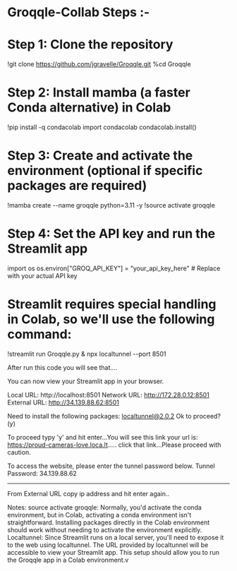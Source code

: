 # Groqqle-Collab Steps :-

# Step 1: Clone the repository
!git clone https://github.com/jgravelle/Groqqle.git
%cd Groqqle

# Step 2: Install mamba (a faster Conda alternative) in Colab
!pip install -q condacolab
import condacolab
condacolab.install()

# Step 3: Create and activate the environment (optional if specific packages are required)
!mamba create --name groqqle python=3.11 -y
!source activate groqqle

# Step 4: Set the API key and run the Streamlit app
import os
os.environ["GROQ_API_KEY"] = "your_api_key_here"  # Replace with your actual API key

# Streamlit requires special handling in Colab, so we'll use the following command:
!streamlit run Groqqle.py & npx localtunnel --port 8501


After run this code you will see that....

 You can now view your Streamlit app in your browser.

  Local URL: http://localhost:8501
  Network URL: http://172.28.0.12:8501
  External URL: http://34.139.88.62:8501

Need to install the following packages:
  localtunnel@2.0.2
Ok to proceed? (y)

To proceed typy 'y' and hit enter...You will see this link 
 your url is: https://proud-cameras-love.loca.lt.....
 click that link...Please proceed with caution.

To access the website, please enter the tunnel password below.
Tunnel Password: 34.139.88.62 
*******
From  External URL copy ip address and hit enter again..


Notes:
source activate groqqle: Normally, you'd activate the conda environment, but in Colab, activating a conda environment isn't straightforward. Installing packages directly in the Colab environment should work without needing to activate the environment explicitly.
Localtunnel: Since Streamlit runs on a local server, you'll need to expose it to the web using localtunnel. The URL provided by localtunnel will be accessible to view your Streamlit app.
This setup should allow you to run the Groqqle app in a Colab environment.v
